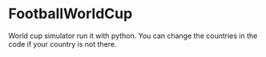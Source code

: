 # FootballWorldCup
World cup simulator run it with python. You can change the countries in the code if your country is not there.
